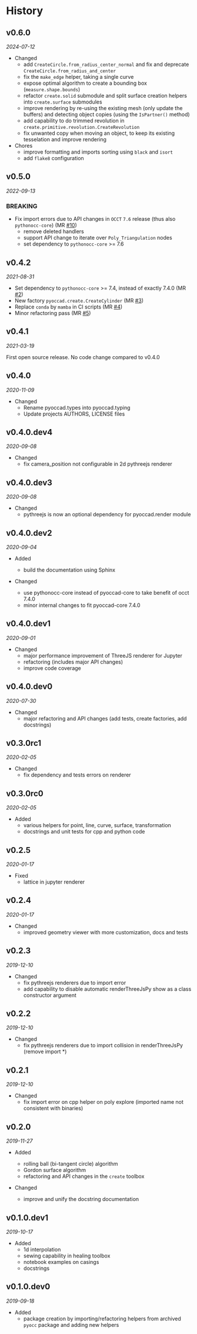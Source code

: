 # History

## v0.6.0
*2024-07-12*

- Changed
    - add `CreateCircle.from_radius_center_normal` and fix and deprecate `CreateCircle.from_radius_and_center`
    - fix the `make_edge` helper, taking a single curve
    - expose optimal algorithm to create a bounding box (`measure.shape.bounds`)
    - refactor `create.solid` submodule and split surface creation helpers into `create.surface` submodules
    - improve rendering by re-using the existing mesh (only update the buffers) and detecting object copies (using the `IsPartner()` method)
    - add capability to do trimmed revolution in `create.primitive.revolution.CreateRevolution`
    - fix unwanted copy when moving an object, to keep its existing tesselation and improve rendering
- Chores
    - improve formatting and imports sorting using `black` and `isort`
    - add `flake8` configuration

## v0.5.0
*2022-09-13*
### BREAKING
- Fix import errors due to API changes in `OCCT` `7.6` release (thus also `pythonocc-core`) (MR [#10](https://gitlab.com/cosapp/pyoccad/-/merge_requests/10))
  - remove deleted handlers
  - support API change to iterate over `Poly_Triangulation` nodes
  - set dependency to `pythonocc-core` >= 7.6

## v0.4.2
*2021-08-31*

- Set dependency to `pythonocc-core` >= 7.4, instead of exactly 7.4.0 (MR [#2](https://gitlab.com/cosapp/pyoccad/-/merge_requests/2))
- New factory `pyoccad.create.CreateCylinder` (MR [#3](https://gitlab.com/cosapp/pyoccad/-/merge_requests/3))
- Replace `conda` by `mamba` in CI scripts (MR [#4](https://gitlab.com/cosapp/pyoccad/-/merge_requests/4))
- Minor refactoring pass (MR [#5](https://gitlab.com/cosapp/pyoccad/-/merge_requests/5))

## v0.4.1
*2021-03-19*

First open source release.
No code change compared to v0.4.0

## v0.4.0
*2020-11-09*

- Changed
    - Rename pyoccad.types into pyoccad.typing
    - Update projects AUTHORS, LICENSE files

## v0.4.0.dev4
*2020-09-08*

- Changed
    - fix camera_position not configurable in 2d pythreejs renderer

## v0.4.0.dev3
*2020-09-08*

- Changed
    - pythreejs is now an optional dependency for pyoccad.render module

## v0.4.0.dev2
*2020-09-04*

- Added
    - build the documentation using Sphinx

- Changed
    - use pythonocc-core instead of pyoccad-core to take benefit of occt 7.4.0
    - minor internal changes to fit pyoccad-core 7.4.0

## v0.4.0.dev1
*2020-09-01*

- Changed
    - major performance improvement of ThreeJS renderer for Jupyter
    - refactoring (includes major API changes)
    - improve code coverage

## v0.4.0.dev0
*2020-07-30*

- Changed
    - major refactoring and API changes (add tests, create factories, add docstrings)

## v0.3.0rc1
*2020-02-05*

- Changed
    - fix dependency and tests errors on renderer

## v0.3.0rc0
*2020-02-05*

- Added
    - various helpers for point, line, curve, surface, transformation
    - docstrings and unit tests for cpp and python code

## v0.2.5
*2020-01-17*

- Fixed
    - lattice in jupyter renderer

## v0.2.4
*2020-01-17*

- Changed
    - improved geometry viewer with more customization, docs and tests

## v0.2.3
*2019-12-10*

- Changed
    - fix pythreejs renderers due to import error
    - add capability to disable automatic renderThreeJsPy show as a class constructor argument

## v0.2.2
*2019-12-10*

- Changed
    - fix pythreejs renderers due to import collision in renderThreeJsPy (remove import *)

## v0.2.1
*2019-12-10*

- Changed
    - fix import error on cpp helper on poly explore (imported name not consistent with binaries)

## v0.2.0
*2019-11-27*

- Added
    - rolling ball (bi-tangent circle) algorithm
    - Gordon surface algorithm
    - refactoring and API changes in the `create` toolbox

- Changed
    - improve and unify the docstring documentation

## v0.1.0.dev1
*2019-10-17*

- Added
    - 1d interpolation
    - sewing capability in healing toolbox
    - notebook examples on casings
    - docstrings

## v0.1.0.dev0
*2019-09-18*

- Added
    - package creation by importing/refactoring helpers from archived `pyocc` package and adding new helpers
